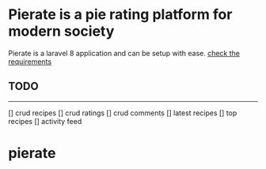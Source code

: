 # Pierate is a pie rating platform for modern society

Pierate is a laravel 8 application and can be setup with ease. [check the requirements](https://laravel.com/docs/8.x/installation)

## TODO
---

[] crud recipes
[] crud ratings
[] crud comments
[] latest recipes
[] top recipes
[] activity feed
# pierate
